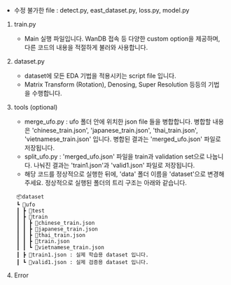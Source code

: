 - 수정 불가한 file : detect.py, east_dataset.py, loss.py, model.py

1. train.py
    - Main 실행 파일입니다. WanDB 접속 등 다양한 custom option을 제공하며, 다른 코드의 내용을 적절하게 불러와 사용합니다.

2. dataset.py
    - dataset에 모든 EDA 기법을 적용시키는 script file 입니다.
    - Matrix Transform (Rotation), Denosing, Super Resolution 등등의 기법을 수행합니다.

3. tools (optional)
    - merge_ufo.py : ufo 폴더 안에 위치한 json file 들을 병합합니다. 병합할 내용은 'chinese_train.json', 'japanese_train.json', 'thai_train.json', 'vietnamese_train.json' 입니다. 병합된 결과는 'merged_ufo.json' 파일로 저장됩니다.
    - split_ufo.py : 'merged_ufo.json' 파일을 train과 validation set으로 나눕니다. 나눠진 결과는 'train1.json'과 'valid1.json' 파일로 저장됩니다.
    - 해당 코드를 정상적으로 실행한 뒤에, 'data' 폴더 이름을 'dataset'으로 변경해주세요. 정상적으로 실행된 폴더의 트리 구조는 아래와 같습니다.

```
    📦dataset
    ┗ 📂ufo
    ┃ ┣ 📂test
    ┃ ┣ 📂train
    ┃ ┃ ┣ 📜chinese_train.json
    ┃ ┃ ┣ 📜japanese_train.json
    ┃ ┃ ┣ 📜thai_train.json
    ┃ ┃ ┣ 📜train.json
    ┃ ┃ ┗ 📜vietnamese_train.json
    ┃ ┣ 📜train1.json : 실제 학습용 dataset 입니다.
    ┃ ┗ 📜valid1.json : 실제 검증용 dataset 입니다.
```

4. Error
```

```
